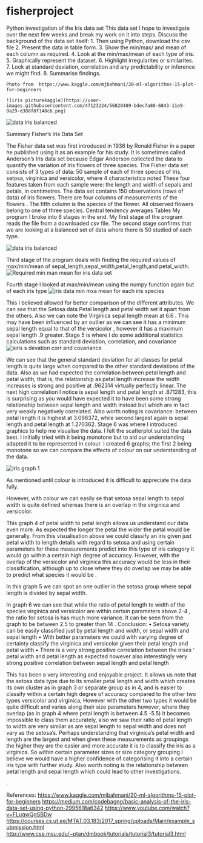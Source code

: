 # fisherproject
Python investigation of the Iris data set
This data set I hope to investigate over the next few weeks and break my work on it into steps.
Discuss the background of the data set itself:
    1.  Then using Python, download the csv file
    2.  Present the data in table form.
    3.  Show the min/max/ and mean of each column as required.
    4.  Look at the min/max/mean of each type of iris.
    5.  Graphically represent the dataset.
    6.  Highlight irregularites or similarites.
    7.  Look at standard deviation, correlation and any predictability or inference we might find.
    8.  Summarise findings.
    
    Photo from  https://www.kaggle.com/mjbahmani/20-ml-algorithms-15-plot-for-beginners
    
    ![iris picturekaggle](https://user-images.githubusercontent.com/47123224/56820409-bdec7a80-6843-11e9-9a29-d388f8f148c6.png)


![data iris balanced](https://user-images.githubusercontent.com/47123224/56813531-0ea8a700-6835-11e9-99fb-6d059148886d.png)

Summary
Fisher’s Iris Data Set
                                      

The Fisher data set was first introduced in 1936 by Ronald Fisher in a paper he published using it as an example for his study. It is sometimes called Anderson’s Iris data set because Edgar Anderson collected the data to quantify the variation of Iris flowers of three species. 
The Fisher data set consists  of 3 types of data: 50 sample of each of three species of Iris,  setosa, virginica and versicolor, where  4 characteristics noted 
These four features  taken from each sample were: the length and width of  sepals and petals, in centimetres. 
The data set contains 150 observations  (rows of data) of iris flowers. There are four columns of measurements of the flowers . The fifth column is the species of the flower. All observed flowers belong to one of three species.
Central tendency averages
Tables
My program I broke into 6 stages in the end.
My first stage of the program reads the file from a downloaded csv file.
The second stage confirms that we are looking at a balanced set of data where there is 50 studied of each type.

![data iris balanced](https://user-images.githubusercontent.com/47123224/56820547-23d90200-6844-11e9-9ab7-81bd4ece1563.png)

 
Third stage of the program deals with finding the required  values of max/min/mean of sepal_length,sepal_width,petal_length,and petal_width.
![Required min man mean for iris data set](https://user-images.githubusercontent.com/47123224/56820678-74e8f600-6844-11e9-9f78-a8cd5b1e616d.png)

 
Fourth stage I looked at max/min/mean using the numpy function again but of each iris type
![iris data min mxa mean for each iris species](https://user-images.githubusercontent.com/47123224/56820779-ae216600-6844-11e9-9638-8c8069a67c68.png)

 
This I believed allowed for better comparison of the different attributes. We can see that the Setosa data Petal length and petal width set it apart from the others. Also we can note the Virginica sepal length mean at 6.6 . This may have been influenced by an outlier as we can see it has a minimum sepal length equal to that of the versicolor , however it has a maximum sepal length .9 greater.
Stage 5 is where I do some additional statistics calculations  such as  standard deviation, correlation, and covariance 
![siris s devation corr and covariance](https://user-images.githubusercontent.com/47123224/56820860-e1fc8b80-6844-11e9-8d5f-70b4e42c6696.png)

 
We can see that the general standard deviation for all classes for petal length is quite large when compared to the other standard deviations of the data. Also as we had expected the correlation between petal length and petal width, that is, the relationship as petal length increase the width increases is strong and positive at .962314 virtually perfectly linear. The next high correlation I notice is sepal length and petal length at .871283, this is surprising as you would have expected it to have been some strong relationship  between sepal length and width instead but  which are in fact very weakly negatively correlated.
Also worth noting is covariance: between petal length it is highest at 3.096372, while second largest again is sepal length and petal length at 1.270362.
Stage 6 was where I introduced graphics to help me visualise the data. I felt the scatterplot suited the data best. I initially tried with it being monotone but to aid our understanding adapted it to be represented in colour.  I created 6 graphs; the first 2 being monotone so we can compare the effects of colour on our understanding of the data.

![iris graph 1](https://user-images.githubusercontent.com/47123224/56820960-2425cd00-6845-11e9-8254-a8b2fadaf16a.png)

  
As mentioned until colour is introduced it is difficult to appreciate the data fully.
 
However, with colour we can easily se that setosa sepal length to sepal width is quite defined whereas there is an overlap in the virginica and versicolor.
 
This graph 4 of petal width to petal length allows us understand our data even more. As expected the longer the petal the wider the petal would be generally. From this visualisation above  we could classify an iris given just petal width to length details with regard to setosa and using certain parameters for these measurements predict into this type of iris category it would go within a certain high degree of accuracy. However, with the overlap of the versicolor and virginica this accuracy would be less in their classification, although up to close where they do overlap we may be able to predict what species it would be .
 
In this graph 5 we can spot an one outlier in the setosa group where sepal length is divided by sepal width. 

In graph 6 we can see that while the ratio of petal length to width   of the species virginica and versicolor are within certain parameters above 2-4 , the ratio for setosa is has much more variance. It can be seen from the graph to be between 2.5 to greater than 14 .
Conclusion: 
•	Setosa variety can be easily classified just by petal length and width, or sepal width and sepal length 
•	With better parameters we could with varying degree of certainty classify the virginica and versicolor given their petal length and petal width
•	There is a very strong positive correlation between the irises ‘ petal width and petal length as expected  however also interestingly very strong positive correlation between sepal length and petal length

This has been a very interesting and enjoyable project. It allows us  note that the setosa data type due to its smaller petal length and width  which creates its own cluster as in graph 3 or separate group as in 4, and  is easier to classify within a certain high degree of accuracy compared to the other two types versicolor and virginica,  However with the other two types it would be quite difficult and varies along their size parameters however, where they overlap (as in graph 4 where petal length is between 4.5 -5.5) it becomes impossible to class them accurately, also we saw their ratio of petal length to width are very  similar as are sepal length to sepal width and does not vary as the setosa’s. Perhaps understanding that virginica’s petal width and  length are the largest and when given these measurements as groupings the higher they are the easier and more accurate it is to classify the iris as a virginica. So within certain parameter sizes or size category grouping I believe we would have a higher confidence of categorising it into a certain iris type with further study.
Also worth noting is the relationship between petal length and sepal length which could lead to other investigations.

.




 

References:
https://www.kaggle.com/mjbahmani/20-ml-algorithms-15-plot-for-beginners
https://medium.com/codebagng/basic-analysis-of-the-iris-data-set-using-python-2995618a6342
https://www.youtube.com/watch?v=FLuqwQgSBDw
https://courses.cs.ut.ee/MTAT.03.183/2017_spring/uploads/Main/example_submission.html
http://www.cse.msu.edu/~ptan/dmbook/tutorials/tutorial3/tutorial3.html

